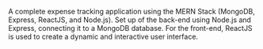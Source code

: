 A complete expense tracking application using the MERN Stack (MongoDB, Express, ReactJS, and Node.js). Set up of the back-end using Node.js and Express, connecting it to a MongoDB database. For the front-end, ReactJS is used to create a dynamic and interactive user interface.
